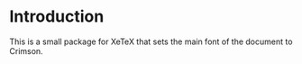 <!--
  ** File Name:	README.md
  ** Author:	Aditya Ramesh
  ** Date:	12/27/2012
  ** Contact:	_@adityaramesh.com
-->

# Introduction

This is a small package for XeTeX that sets the main font of the document to
Crimson.

